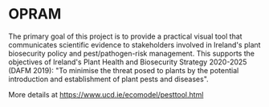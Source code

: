# OPRAM

The primary goal of this project is to provide a practical visual tool that communicates scientific evidence to stakeholders involved in Ireland's plant biosecurity policy and pest/pathogen-risk management. This supports the objectives of Ireland's Plant Health and Biosecurity Strategy 2020-2025 (DAFM 2019): "To minimise the threat posed to plants by the potential introduction and establishment of plant pests and diseases". 

More details at https://www.ucd.ie/ecomodel/pesttool.html
